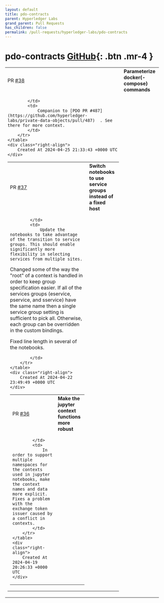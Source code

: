 ```yaml
---
layout: default
title: pdo-contracts
parent: Hyperledger Labs
grand_parent: Pull Requests
has_children: false
permalink: /pull-requests/hyperledger-labs/pdo-contracts
---
```


# pdo-contracts <span class="fs-3 right-align">[GitHub](https://github.com/hyperledger-labs/pdo-contracts){: .btn .mr-4 }</span>


<div>
    <table>
        <tr>
            <td>
                PR <a href="https://github.com/hyperledger-labs/pdo-contracts/pull/38" class=".btn">#38</a>
            </td>
            <td>
                <b>
                    Parameterize docker(-compose) commands
                </b>
            </td>
        </tr>
        <tr>
            <td>
                
            </td>
            <td>
                Companion to [PDO PR #487](https://github.com/hyperledger-labs/private-data-objects/pull/487)  . See there for more context.
            </td>
        </tr>
    </table>
    <div class="right-align">
        Created At 2024-04-25 21:33:43 +0000 UTC
    </div>
</div>

<div>
    <table>
        <tr>
            <td>
                PR <a href="https://github.com/hyperledger-labs/pdo-contracts/pull/37" class=".btn">#37</a>
            </td>
            <td>
                <b>
                    Switch notebooks to use service groups instead of a fixed host
                </b>
            </td>
        </tr>
        <tr>
            <td>
                
            </td>
            <td>
                Update the notebooks to take advantage of the transition to service groups. This should enable significantly more flexibility in selecting services from multiple sites.
    
Changed some of the way the "root" of a context is handled in order to keep group specification easier. If all of the services groups (eservice, pservice, and sservice) have the same name then a single service group setting is sufficient to pick all. Otherwise, each group can be overridden in the custom bindings.
    
Fixed line length in several of the notebooks.

            </td>
        </tr>
    </table>
    <div class="right-align">
        Created At 2024-04-22 23:49:49 +0000 UTC
    </div>
</div>

<div>
    <table>
        <tr>
            <td>
                PR <a href="https://github.com/hyperledger-labs/pdo-contracts/pull/36" class=".btn">#36</a>
            </td>
            <td>
                <b>
                    Make the jupyter context functions more robust
                </b>
            </td>
        </tr>
        <tr>
            <td>
                
            </td>
            <td>
                In order to support multiple namespaces for the contexts used in jupyter notebooks, make the context names and data more explicit. Fixes a problem with the exchange token issuer caused by a conflict in contexts.
            </td>
        </tr>
    </table>
    <div class="right-align">
        Created At 2024-04-19 20:26:33 +0000 UTC
    </div>
</div>

